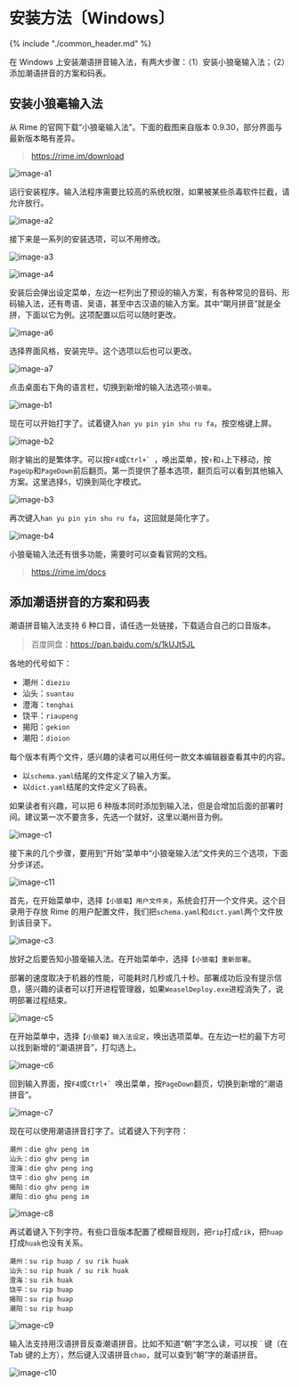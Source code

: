 # 安装方法〔Windows〕

{% include "./common_header.md" %}

在 Windows 上安装潮语拼音输入法，有两大步骤：（1）安装小狼毫输入法；（2）添加潮语拼音的方案和码表。

## 安装小狼毫输入法

从 Rime 的官网下载“小狼毫输入法”。下面的截图来自版本 0.9.30，部分界面与最新版本略有差异。

> https://rime.im/download

![image-a1]

运行安装程序。输入法程序需要比较高的系统权限，如果被某些杀毒软件拦截，请允许放行。

![image-a2]

接下来是一系列的安装选项，可以不用修改。

![image-a3]

![image-a4]

安装后会弹出设定菜单，左边一栏列出了预设的输入方案，有各种常见的音码、形码输入法，还有粤语、吴语，甚至中古汉语的输入方案。其中“朙月拼音”就是全拼，下面以它为例。这项配置以后可以随时更改。

![image-a6]

选择界面风格，安装完毕。这个选项以后也可以更改。

![image-a7]

点击桌面右下角的语言栏，切换到新增的输入法选项`小狼毫`。

![image-b1]

现在可以开始打字了。试着键入`han yu pin yin shu ru fa`，按空格键上屏。

![image-b2]

刚才输出的是繁体字。可以按`F4`或```Ctrl+` ```，唤出菜单，按`↑`和`↓`上下移动，按`PageUp`和`PageDown`前后翻页。第一页提供了基本选项，翻页后可以看到其他输入方案。这里选择`5`，切换到简化字模式。

![image-b3]

再次键入`han yu pin yin shu ru fa`，这回就是简化字了。

![image-b4]

小狼毫输入法还有很多功能，需要时可以查看官网的文档。

> https://rime.im/docs

## 添加潮语拼音的方案和码表

潮语拼音输入法支持 6 种口音，请任选一处链接，下载适合自己的口音版本。

> 百度网盘：https://pan.baidu.com/s/1kUJt5JL

各地的代号如下：

- 潮州：`dieziu`
- 汕头：`suantau`
- 澄海：`tenghai`
- 饶平：`riaupeng`
- 揭阳：`gekion`
- 潮阳：`dioion`

每个版本有两个文件，感兴趣的读者可以用任何一款文本编辑器查看其中的内容。

- 以`schema.yaml`结尾的文件定义了输入方案。
- 以`dict.yaml`结尾的文件定义了码表。

如果读者有兴趣，可以把 6 种版本同时添加到输入法，但是会增加后面的部署时间。建议第一次不要贪多，先选一个就好，这里以潮州音为例。

![image-c1]

接下来的几个步骤，要用到“开始”菜单中“小狼毫输入法”文件夹的三个选项，下面分步详述。

![image-c11]

首先，在开始菜单中，选择`【小狼毫】用户文件夹`，系统会打开一个文件夹。这个目录用于存放 Rime 的用户配置文件，我们把`schema.yaml`和`dict.yaml`两个文件放到该目录下。

![image-c3]

放好之后要告知小狼毫输入法。在开始菜单中，选择`【小狼毫】重新部署`。

部署的速度取决于机器的性能，可能耗时几秒或几十秒。部署成功后没有提示信息，感兴趣的读者可以打开进程管理器，如果`WeaselDeploy.exe`进程消失了，说明部署过程结束。

![image-c5]

在开始菜单中，选择`【小狼毫】输入法设定`，唤出选项菜单。在左边一栏的最下方可以找到新增的“潮语拼音”，打勾选上。

![image-c6]

回到输入界面，按`F4`或```Ctrl+` ```唤出菜单，按`PageDown`翻页，切换到新增的“潮语拼音”。

![image-c7]

现在可以使用潮语拼音打字了。试着键入下列字符：

```
潮州：die ghv peng im
汕头：dio ghv peng im
澄海：die ghv peng ing
饶平：dio ghv peng im
揭阳：dio ghv peng im
潮阳：dio ghu peng im
```

![image-c8]

再试着键入下列字符。有些口音版本配置了模糊音规则，把`rip`打成`rik`，把`huap`打成`huak`也没有关系。

```
潮州：su rip huap / su rik huak
汕头：su rip huak / su rik huak
澄海：su rik huak
饶平：su rip huap
揭阳：su rip huap
潮阳：su rip huap
```

![image-c9]

输入法支持用汉语拼音反查潮语拼音。比如不知道“朝”字怎么读，可以按 \` 键（在 Tab 键的上方），然后键入汉语拼音`chao`，就可以查到“朝”字的潮语拼音。

![image-c10]

[image-a1]: images/weasel/a1.jpg
[image-a2]: images/weasel/a2.jpg
[image-a3]: images/weasel/a3.jpg
[image-a4]: images/weasel/a4.jpg
[image-a5]: images/weasel/a5.jpg
[image-a6]: images/weasel/a6.jpg
[image-a7]: images/weasel/a7.jpg
[image-a8]: images/weasel/a8.jpg

[image-b1]: images/weasel/b1.jpg
[image-b2]: images/weasel/b2.jpg
[image-b3]: images/weasel/b3.jpg
[image-b4]: images/weasel/b4.jpg

[image-c1]: images/weasel/c1.jpg
[image-c2]: images/weasel/c2.jpg
[image-c3]: images/weasel/c3.jpg
[image-c4]: images/weasel/c4.jpg
[image-c5]: images/weasel/c5.jpg
[image-c6]: images/weasel/c6.jpg
[image-c7]: images/weasel/c7.jpg
[image-c8]: images/weasel/c8.jpg
[image-c9]: images/weasel/c9.jpg
[image-c10]: images/weasel/c10.jpg
[image-c11]: images/weasel/c11.jpg
